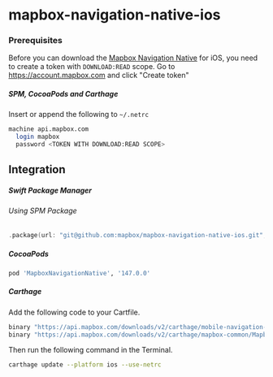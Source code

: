 # mapbox-navigation-native-ios

### Prerequisites

Before you can download the [Mapbox Navigation Native](https://github.com/mapbox/mapbox-navigation-native) for iOS, you need to create a token with `DOWNLOAD:READ` scope.
Go to https://account.mapbox.com and click "Create token"

##### SPM, CocoaPods and Carthage
Insert or append the following to `~/.netrc`

```bash
machine api.mapbox.com
  login mapbox
  password <TOKEN WITH DOWNLOAD:READ SCOPE>
```

## Integration

##### Swift Package Manager

###### Using SPM Package

```swift
.package(url: "git@github.com:mapbox/mapbox-navigation-native-ios.git", from: "147.0.0"),
```

##### CocoaPods

```ruby
pod 'MapboxNavigationNative', '147.0.0'
```

##### Carthage

Add the following code to your Cartfile.

```bash
binary "https://api.mapbox.com/downloads/v2/carthage/mobile-navigation-native/MapboxNavigationNative.json" == 147.0.0
binary "https://api.mapbox.com/downloads/v2/carthage/mapbox-common/MapboxCommon-ios.json" == 23.7.0-rc.1
```

Then run the following command in the Terminal.
```bash
carthage update --platform ios --use-netrc
```
